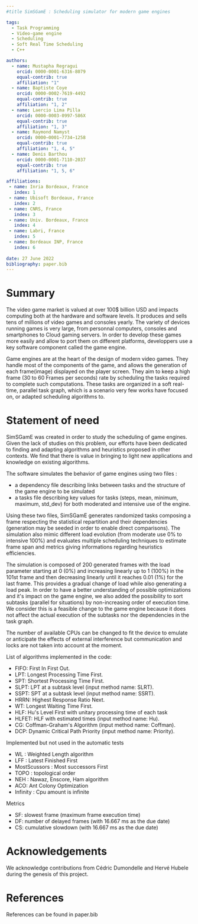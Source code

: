 ```yaml
---
#title SimSGamE : Scheduling simulator for modern game engines

tags:
  - Task Programming
  - Video-game engine
  - Scheduling
  - Soft Real Time Scheduling
  - C++

authors:
  - name: Mustapha Regragui
    orcid: 0000-0001-6316-8079
    equal-contrib: true
    affiliation: "1"
  - name: Baptiste Coye
    orcid: 0000-0002-7619-4492
    equal-contrib: true 
    affiliation: "1, 2"
  - name: Laercio Lima Pilla
    orcid: 0000-0003-0997-586X
    equal-contrib: true 
    affiliation: "1, 3"
  - name: Raymond Namyst
    orcid: 0000−0001−7734−1258
    equal-contrib: true
    affiliation: "1, 4, 5"
  - name: Denis Barthou
    orcid: 0000-0001-7110-2037
    equal-contrib: true
    affiliation: "1, 5, 6"

affiliations:
 - name: Inria Bordeaux, France
   index: 1
 - name: Ubisoft Bordeaux, France
   index: 2
 - name: CNRS, France
   index: 3
 - name: Univ. Bordeaux, France
   index: 4
 - name: Labri, France
   index: 5
 - name: Bordeaux INP, France
   index: 6
   
date: 27 June 2022
bibliography: paper.bib
---
```


# Summary

The video game market is valued at over 100$ billion USD and impacts computing both at the hardware and software levels. It produces and sells tens of millions of video games and consoles yearly.
The variety of devices running games is very large, from personnal computers, consoles and smartphones to Cloud gaming servers.
In order to develop these games more easily and allow to port them on different platforms, developpers use a key software component called the game engine.

Game engines are at the heart of the design of modern video games. They handle most of the components of the game, and allows the generation of each frame(image) displayed on the player screen. They aim to keep a high frame (30 to 60 Frames per seconds) rate by scheduling the tasks required to complete such computations.
These tasks are organized in a soft real-time, parallel task graph, which is a scenario very few works have focused on, or adapted scheduling algorithms to.


# Statement of need

SimSGamE was created in order to study the scheduling of game engines. Given the lack of studies on this problem, our efforts have been dedicated to finding and adapting algorithms and heuristics proposed in other contexts. We find that there is value in bringing to light new applications and knowledge on existing algorithms.

The software simulates the behavior of game engines using two files : 

- a dependency file describing links between tasks and the structure of the game engine to be simulated
- a tasks file describing key values for tasks (steps, mean, minimum, maximum, std_dev) for both moderated and intensive use of the engine.

Using these two files, SimSGamE generates randomized tasks composing a frame respecting the statistical repartition and their dependencies (generation may be seeded in order to enable direct comparisons). The simulation also mimic different load evolution (from moderate use 0% to intensive 100%) and evaluates multiple scheduling techniques to estimate frame span and metrics giving informations regarding heuristics efficiencies.

The simulation is composed of 200 generated frames with the load parameter starting at 0 (0%) and increasing linearly up to 1 (100%) in the 101st frame and then decreasing linearly until it reaches 0.01 (1%) for the last frame. This provides a gradual change of load while also generating a load peak. In order to have a better understanding of possible optimizations and it's impact on the game engine, we also added the possibility to sort subtasks (parallel for situations) by non-increasing order of execution time. We consider this is a feasible change to the game engine because it does not affect the actual execution of the subtasks nor the dependencies in the task graph.

The number of available CPUs can be changed to fit the device to emulate or anticipate the effects of external interference but communication and locks are not taken into account at the moment. 


List of algorithms implemented in the code: 

- FIFO: First In First Out.
- LPT: Longest Processing Time First.
- SPT: Shortest Processing Time First.
- SLPT: LPT at a subtask level (input method name: SLRT).
- SSPT: SPT at a subtask level (input method name: SSRT).
- HRRN: Highest Response Ratio Next.
- WT: Longest Waiting Time First.
- HLF: Hu's Level First with unitary processing time of each task
- HLFET: HLF with estimated times (input method name: Hu).
- CG: Coffman-Graham's Algorithm (input method name: Coffman).
- DCP: Dynamic Critical Path Priority (input method name: Priority).

Implemented but not used in the automatic tests

- WL : Weighted Length algorithm
- LFF : Latest Finished First
- MostScussors : Most successors First
- TOPO : topological order
- NEH : Nawaz, Enscore, Ham algorithm
- ACO: Ant Colony Optimization
- Infinity : Cpu amount is infinite

Metrics

- SF: slowest frame (maximum frame execution time)
- DF: number of delayed frames (with 16.667 ms as the due date)
- CS: cumulative slowdown (with 16.667 ms as the due date)

# Acknowledgements

We acknowledge contributions from Cédric Dumondelle and Hervé Hubele during the genesis of this project.

# References

References can be found in paper.bib
